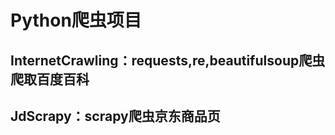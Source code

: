 Python爬虫项目
============

## InternetCrawling：requests,re,beautifulsoup爬虫爬取百度百科

## JdScrapy：scrapy爬虫京东商品页





